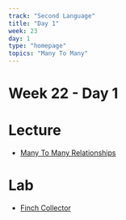```yaml
---
track: "Second Language"
title: "Day 1"
week: 23
day: 1
type: "homepage"
topics: "Many To Many"
---
```



# Week 22 - Day 1

# Lecture

- [Many To Many Relationships](https://error-tldr.notion.site/Django-Many-to-Many-67bdfc0594114d83ae9ae6c0d0374caf)

# Lab

- [Finch Collector](https://error-tldr.notion.site/Finch-Collector-Different-Relationships-009bf2bbe7f244589761437cae1c68fb)
